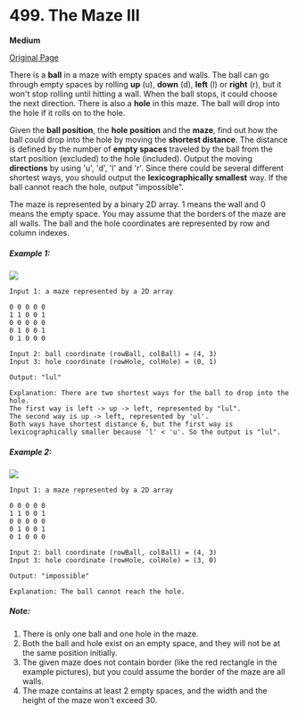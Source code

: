 # 499. The Maze III

**Medium**

[Original Page](https://leetcode.com/problems/the-maze-iii/)

There is a __ball__ in a maze with empty spaces and walls. The ball can go through empty spaces by rolling __up__ (u), __down__ (d), __left__ (l) or __right__ (r), but it won't stop rolling until hitting a wall. When the ball stops, it could choose the next direction. There is also a __hole__ in this maze. The ball will drop into the hole if it rolls on to the hole.

Given the __ball position__, the __hole position__ and the __maze__, find out how the ball could drop into the hole by moving the __shortest distance__. The distance is defined by the number of __empty spaces__ traveled by the ball from the start position (excluded) to the hole (included). Output the moving __directions__ by using 'u', 'd', 'l' and 'r'. Since there could be several different shortest ways, you should output the __lexicographically smallest__ way. If the ball cannot reach the hole, output "impossible".

The maze is represented by a binary 2D array. 1 means the wall and 0 means the empty space. You may assume that the borders of the maze are all walls. The ball and the hole coordinates are represented by row and column indexes.

##### Example 1:
![](https://assets.leetcode.com/uploads/2018/10/13/maze_2_example_1.png)
```
Input 1: a maze represented by a 2D array

0 0 0 0 0
1 1 0 0 1
0 0 0 0 0
0 1 0 0 1
0 1 0 0 0

Input 2: ball coordinate (rowBall, colBall) = (4, 3)
Input 3: hole coordinate (rowHole, colHole) = (0, 1)

Output: "lul"

Explanation: There are two shortest ways for the ball to drop into the hole.
The first way is left -> up -> left, represented by "lul".
The second way is up -> left, represented by 'ul'.
Both ways have shortest distance 6, but the first way is lexicographically smaller because 'l' < 'u'. So the output is "lul".
```

##### Example 2:
![](https://assets.leetcode.com/uploads/2018/10/13/maze_2_example_2.png)
```
Input 1: a maze represented by a 2D array

0 0 0 0 0
1 1 0 0 1
0 0 0 0 0
0 1 0 0 1
0 1 0 0 0

Input 2: ball coordinate (rowBall, colBall) = (4, 3)
Input 3: hole coordinate (rowHole, colHole) = (3, 0)

Output: "impossible"

Explanation: The ball cannot reach the hole.
```

##### Note:
1. There is only one ball and one hole in the maze.
2. Both the ball and hole exist on an empty space, and they will not be at the same position initially.
3. The given maze does not contain border (like the red rectangle in the example pictures), but you could assume the border of the maze are all walls.
4. The maze contains at least 2 empty spaces, and the width and the height of the maze won't exceed 30.
